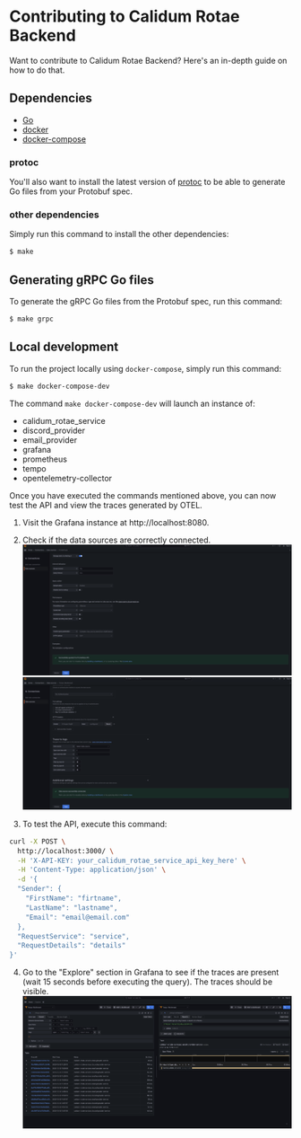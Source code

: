 # Contributing to Calidum Rotae Backend

Want to contribute to Calidum Rotae Backend? Here's an in-depth guide on how to do that.

## Dependencies

* [Go](https://go.dev/doc/install)
* [docker](https://docs.docker.com/get-docker/)
* [docker-compose](https://docs.docker.com/compose/install/)

### protoc

You'll also want to install the latest version of [protoc](https://grpc.io/docs/protoc-installation/) to be able to generate Go files from your Protobuf spec.

### other dependencies

Simply run this command to install the other dependencies:
```bash
$ make
```

## Generating gRPC Go files

To generate the gRPC Go files from the Protobuf spec, run this command:
```bash
$ make grpc
```

## Local development

To run the project locally using `docker-compose`, simply run this command:
```bash
$ make docker-compose-dev
```

The command ```make docker-compose-dev``` will launch an instance of:

- calidum_rotae_service
- discord_provider
- email_provider
- grafana
- prometheus
- tempo
- opentelemetry-collector

Once you have executed the commands mentioned above, you can now test the API and view the traces generated by OTEL.

1. Visit the Grafana instance at http://localhost:8080.

2. Check if the data sources are correctly connected.
![Prometheus data source](docs/prometheus-datasource.png)
![Tempo data source](docs/tempo-datasource.png)

3. To test the API, execute this command:
```bash
curl -X POST \
  http://localhost:3000/ \
  -H 'X-API-KEY: your_calidum_rotae_service_api_key_here' \
  -H 'Content-Type: application/json' \
  -d '{
  "Sender": {
    "FirstName": "firtname",
    "LastName": "lastname",
    "Email": "email@email.com"
  },
  "RequestService": "service",
  "RequestDetails": "details"
}'
```

4. Go to the "Explore" section in Grafana to see if the traces are present (wait 15 seconds before executing the query). The traces should be visible.
![Traces](docs/traces.png)

